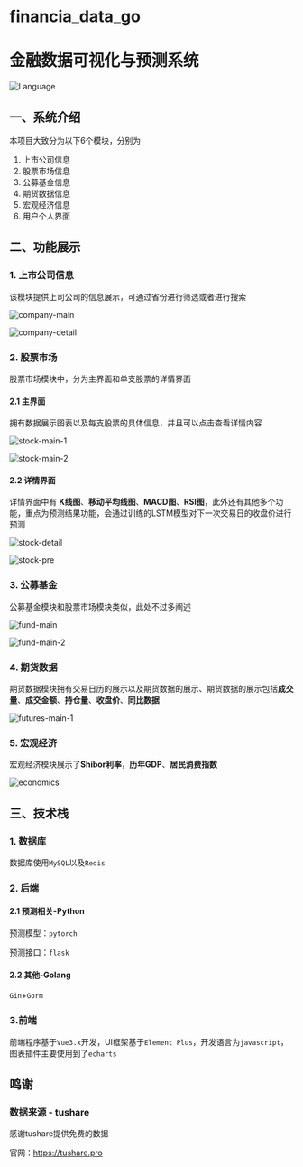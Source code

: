 # financia_data_go
# 金融数据可视化与预测系统

![Language](https://img.shields.io/badge/language-golang-brightgreen)

## 一、系统介绍

本项目大致分为以下6个模块，分别为

1. 上市公司信息
2. 股票市场信息
3. 公募基金信息
4. 期货数据信息
5. 宏观经济信息
6. 用户个人界面

## 二、功能展示

### 1. 上市公司信息

该模块提供上司公司的信息展示，可通过省份进行筛选或者进行搜索

![company-main](.\.github\img\company-main.png)

![company-detail](.\.github\img\company-detail.png)

### 2. 股票市场

股票市场模块中，分为主界面和单支股票的详情界面

#### 2.1 主界面

拥有数据展示图表以及每支股票的具体信息，并且可以点击查看详情内容

![stock-main-1](.\.github\img\stock-main-1.png)

![stock-main-2](.\.github\img\stock-main-2.png)

#### 2.2 详情界面

详情界面中有 **K线图**、**移动平均线图**、**MACD图**、**RSI图**，此外还有其他多个功能，重点为预测结果功能，会通过训练的LSTM模型对下一次交易日的收盘价进行预测

![stock-detail](.\.github\img\stock-detail.png)

![stock-pre](.\.github\img\stock-pre.png)

### 3. 公募基金

公募基金模块和股票市场模块类似，此处不过多阐述

![fund-main](.\.github\img\fund-main.png)

![fund-main-2](.\.github\img\fund-main-2.png)

### 4. 期货数据

期货数据模块拥有交易日历的展示以及期货数据的展示、期货数据的展示包括**成交量**、**成交金额**、**持仓量**、**收盘价**、**同比数据**

![futures-main-1](.\.github\img\futures-main-1.png)

### 5. 宏观经济

宏观经济模块展示了**Shibor利率**，**历年GDP**、**居民消费指数**

![economics](.\.github\img\economics.png)

## 三、技术栈

### 1. 数据库

数据库使用`MySQL`以及`Redis`

### 2. 后端

#### 2.1 预测相关-Python

预测模型：`pytorch`

预测接口：`flask`

#### 2.2 其他-Golang

`Gin`+`Gorm`

### 3.前端

前端程序基于`Vue3.x`开发，UI框架基于`Element Plus`，开发语言为`javascript`，图表插件主要使用到了`echarts`

## 鸣谢

### 数据来源 - tushare

感谢tushare提供免费的数据

官网：https://tushare.pro



